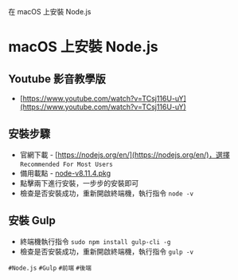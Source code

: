 在 macOS 上安裝 Node.js

# macOS 上安裝 Node.js
## Youtube 影音教學版
* [https://www.youtube.com/watch?v=TCsj116U-uY](https://www.youtube.com/watch?v=TCsj116U-uY)

## 安裝步驟
* 官網下載 - [https://nodejs.org/en/](https://nodejs.org/en/)，選擇 `Recommended For Most Users`
* 備用載點 - [node-v8.11.4.pkg](https://cdn.ioa.tw/MacEnvInit/node-v8.11.4.pkg)
* 點擊兩下進行安裝，一步步的安裝即可
* 檢查是否安裝成功，重新開啟終端機，執行指令 `node -v`

## 安裝 Gulp
* 終端機執行指令 `sudo npm install gulp-cli -g`
* 檢查是否安裝成功，重新開啟終端機，執行指令 `gulp -v`

`#Node.js` `#Gulp` `#前端` `#後端`